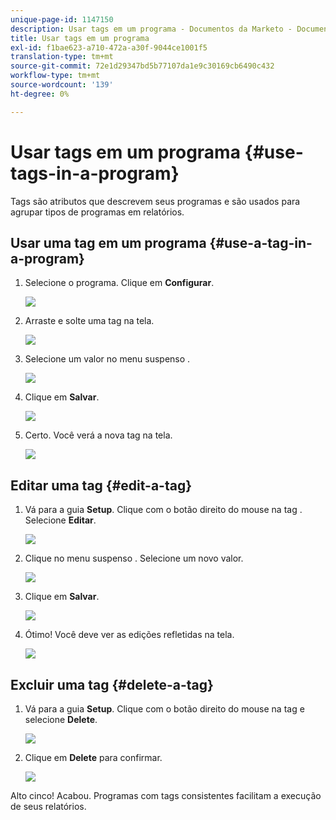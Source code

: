 ```yaml
---
unique-page-id: 1147150
description: Usar tags em um programa - Documentos da Marketo - Documentação do produto
title: Usar tags em um programa
exl-id: f1bae623-a710-472a-a30f-9044ce1001f5
translation-type: tm+mt
source-git-commit: 72e1d29347bd5b77107da1e9c30169cb6490c432
workflow-type: tm+mt
source-wordcount: '139'
ht-degree: 0%

---
```


# Usar tags em um programa {#use-tags-in-a-program}

Tags são atributos que descrevem seus programas e são usados para agrupar tipos de programas em relatórios.

## Usar uma tag em um programa {#use-a-tag-in-a-program}

1. Selecione o programa. Clique em **Configurar**.

   ![](assets/image2014-9-23-15-3a45-3a0.png)

1. Arraste e solte uma tag na tela.

   ![](assets/image2014-9-23-15-3a45-3a13.png)

1. Selecione um valor no menu suspenso .

   ![](assets/image2014-9-23-15-3a45-3a30.png)

1. Clique em **Salvar**.

   ![](assets/image2014-9-23-15-3a45-3a36.png)

1. Certo. Você verá a nova tag na tela.

   ![](assets/image2014-9-23-15-3a45-3a47.png)

## Editar uma tag {#edit-a-tag}

1. Vá para a guia **Setup**. Clique com o botão direito do mouse na tag . Selecione **Editar**.

   ![](assets/image2014-9-23-15-3a45-3a53.png)

1. Clique no menu suspenso . Selecione um novo valor.

   ![](assets/image2014-9-23-15-3a46-3a12.png)

1. Clique em **Salvar**.

   ![](assets/image2014-9-23-15-3a46-3a25.png)

1. Ótimo! Você deve ver as edições refletidas na tela.

   ![](assets/image2014-9-23-15-3a46-3a35.png)

## Excluir uma tag {#delete-a-tag}

1. Vá para a guia **Setup**. Clique com o botão direito do mouse na tag e selecione **Delete**.

   ![](assets/image2014-9-23-15-3a46-3a55.png)

1. Clique em **Delete** para confirmar.

   ![](assets/image2014-9-23-15-3a47-3a8.png)

Alto cinco! Acabou. Programas com tags consistentes facilitam a execução de seus relatórios.
